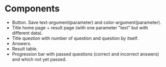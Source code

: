 <!--

  These will be the main types of tasks in the quiz project:
    `type: components`
    `type: css`
    `type: logic`
    `type: handlers`


  Some general changes you will need to make:
  - client/data/quiz.js (to add questions)
  - client/config.js (to configure your repo name for deployment)

  For each user story you may need to write code in:
  - client/src/components
  - client/src/handlers
  - client/src/logic
  - client/styles
  - client/public

  everything else should work already!

-->

# Components

* Button. Save text-argument(parameter) and color-argument(parameter).
* Title home page + result page (with one parameter "text" but with different data).
* Title question with number of question and question by itself.
* Answers.
* Result table.
* Progression bar with passed questions (correct and incorrect answers) and which not yet passed.

